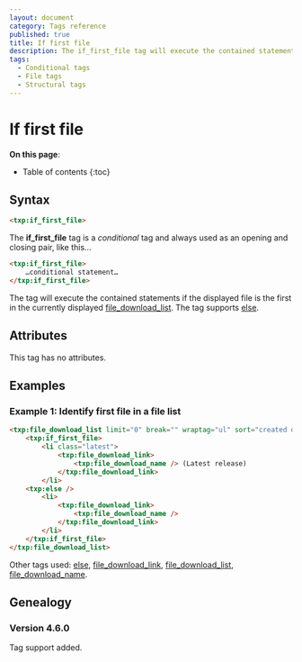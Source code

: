 ```yaml
---
layout: document
category: Tags reference
published: true
title: If first file
description: The if_first_file tag will execute the contained statements if the displayed file is the first in the currently displayed file download list.
tags:
  - Conditional tags
  - File tags
  - Structural tags
---
```


# If first file

**On this page**:

* Table of contents
{:toc}

## Syntax

~~~ html
<txp:if_first_file>
~~~

The **if_first_file** tag is a *conditional* tag and always used as an opening and closing pair, like this…

~~~ html
<txp:if_first_file>
    …conditional statement…
</txp:if_first_file>
~~~

The tag will execute the contained statements if the displayed file is the first in the currently displayed [file_download_list](/tags/file_download_list). The tag supports [else](/tags/else).

## Attributes

This tag has no attributes.

## Examples

### Example 1: Identify first file in a file list

~~~ html
<txp:file_download_list limit="0" break="" wraptag="ul" sort="created desc">
    <txp:if_first_file>
        <li class="latest">
            <txp:file_download_link>
                <txp:file_download_name /> (Latest release)
            </txp:file_download_link>
        </li>
    <txp:else />
        <li>
            <txp:file_download_link>
                <txp:file_download_name />
            </txp:file_download_link>
        </li>
    </txp:if_first_file>
</txp:file_download_list>
~~~

Other tags used: [else](/tags/else), [file_download_link](/tags/file_download_link), [file_download_list](/tags/file_download_list), [file_download_name](/tags/file_download_name).

## Genealogy

### Version 4.6.0

Tag support added.
